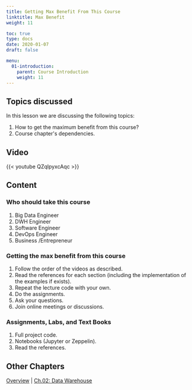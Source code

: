 ```yaml
---
title: Getting Max Benefit From This Course
linktitle: Max Benefit
weight: 11

toc: true
type: docs
date: 2020-01-07
draft: false

menu:
  01-introduction:
    parent: Course Introduction
    weight: 11
---
```


## Topics discussed

In this lesson we are discussing the following topics:

1. How to get the maximum benefit from this course?
1. Course chapter's dependencies.

## Video

{{< youtube QZqlpyxcAqc >}}

## Content

### Who should take this course

1. Big Data Engineer
1. DWH Engineer
1. Software Engineer
1. DevOps Engineer
1. Business /Entrepreneur

### Getting the max benefit from this course 

1. Follow the order of the videos as described.
1. Read the references for each section (including the implementation of the examples if exists). 
1. Repeat the lecture code with your own.  
1. Do the assignments.
1. Ask your questions. 
1. Join online meetings or discussions.

### Assignments, Labs, and Text Books

1. Full project code.
1. Notebooks (Jupyter or Zeppelin).
1. Read the references.

## Other Chapters

[Overview](../../../../big-data-in-depth/)  | [Ch.02: Data Warehouse](../../02-dwh) 
